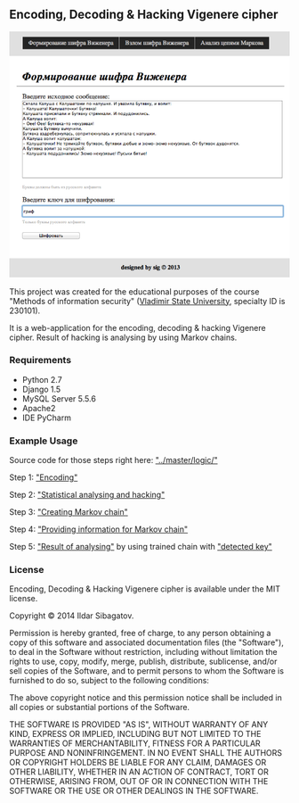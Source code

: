 ## Encoding, Decoding & Hacking Vigenere cipher

![Stage 1](https://github.com/siggb/HackingVigenereCipher/blob/master/static/images/img1.png "Stage 1")

This project was created for the educational purposes of the course "Methods of information security" ([Vladimir State University](http://vlsu.ru), specialty ID is 230101).

It is a web-application for the encoding, decoding & hacking Vigenere cipher. Result of hacking is analysing by using Markov chains.

### Requirements

* Python 2.7
* Django 1.5
* MySQL Server 5.5.6
* Apache2
* IDE PyCharm

### Example Usage

Source code for those steps right here: ["../master/logic/"](https://github.com/siggb/HackingVigenereCipher/tree/master/logic)

Step 1: ["Encoding"](https://github.com/siggb/HackingVigenereCipher/blob/master/static/images/img1.png)

Step 2: ["Statistical analysing and hacking"](https://github.com/siggb/HackingVigenereCipher/blob/master/static/images/img2.png)

Step 3: ["Creating Markov chain"](https://github.com/siggb/HackingVigenereCipher/blob/master/static/images/img3.png)

Step 4: ["Providing information for Markov chain"](https://github.com/siggb/HackingVigenereCipher/blob/master/static/images/img4.png)

Step 5: ["Result of analysing"](https://github.com/siggb/HackingVigenereCipher/blob/master/static/images/img5.png) by using trained chain with ["detected key"](https://github.com/siggb/HackingVigenereCipher/blob/master/static/images/img6.png)

### License

Encoding, Decoding & Hacking Vigenere cipher is available under the MIT license.

Copyright © 2014 Ildar Sibagatov.

Permission is hereby granted, free of charge, to any person obtaining a copy of this software and associated documentation files (the "Software"), to deal in the Software without restriction, including without limitation the rights to use, copy, modify, merge, publish, distribute, sublicense, and/or sell copies of the Software, and to permit persons to whom the Software is furnished to do so, subject to the following conditions:

The above copyright notice and this permission notice shall be included in all copies or substantial portions of the Software.

THE SOFTWARE IS PROVIDED "AS IS", WITHOUT WARRANTY OF ANY KIND, EXPRESS OR IMPLIED, INCLUDING BUT NOT LIMITED TO THE WARRANTIES OF MERCHANTABILITY, FITNESS FOR A PARTICULAR PURPOSE AND NONINFRINGEMENT. IN NO EVENT SHALL THE AUTHORS OR COPYRIGHT HOLDERS BE LIABLE FOR ANY CLAIM, DAMAGES OR OTHER LIABILITY, WHETHER IN AN ACTION OF CONTRACT, TORT OR OTHERWISE, ARISING FROM, OUT OF OR IN CONNECTION WITH THE SOFTWARE OR THE USE OR OTHER DEALINGS IN THE SOFTWARE.
